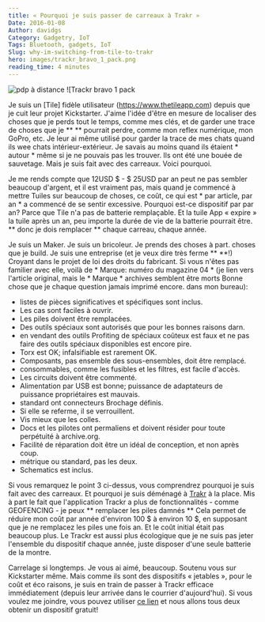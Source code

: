```yaml
---
title: « Pourquoi je suis passer de carreaux à Trakr »
Date: 2016-01-08
Author: davidgs
Category: Gadgetry, IoT
Tags: Bluetooth, gadgets, IoT
Slug: why-im-switching-from-tile-to-trakr
hero: images/trackr_bravo_1_pack.png
reading_time: 4 minutes
---
```


![pdp à distance](/posts/category/iot/images/remote_pdp.jpg "remote_pdp.jpg") ![Trackr bravo 1 pack

Je suis un [Tile] fidèle utilisateur (https://www.thetileapp.com) depuis que je cuit leur projet Kickstarter. J'aime l'idée d'être en mesure de localiser des choses que je perds tout le temps, comme mes clés, et de garder une trace de choses que je ** ** pourrait perdre, comme mon reflex numérique, mon GoPro, etc. Je leur ai même utilisé pour garder la trace de mes chats quand ils wee chats intérieur-extérieur. Je savais au moins quand ils étaient * autour * même si je ne pouvais pas les trouver. Ils ont été une bouée de sauvetage. Mais je suis fait avec des carreaux. Voici pourquoi.

Je me rends compte que 12USD $ - $ 25USD par an peut ne pas sembler beaucoup d'argent, et il est vraiment pas, mais quand je commencé à mettre Tuiles sur beaucoup de choses, ce coût, ce qui est * par article, par an * a commencé de se sentir excessive. Pourquoi est-ce dispositif par par an? Parce que Tile n'a pas de batterie remplaçable. Et la tuile App « expire » la tuile après un an, peu importe la durée de vie de la batterie pourrait être. ** donc je dois remplacer ** chaque carreau, chaque année.

Je suis un Maker. Je suis un bricoleur. Je prends des choses à part. choses que je build. Je suis une entreprise (et je veux dire très ferme ** **!) Croyant dans le projet de loi des droits du fabricant. Si vous n'êtes pas familier avec elle, voilà de * Marque: numéro du magazine 04 * (je lien vers l'article original, mais le * Marque * archives semblent être morts Bonne chose que je chaque question jamais imprimé encore. dans mon bureau):

- listes de pièces significatives et spécifiques sont inclus.
- Les cas sont faciles à ouvrir.
- Les piles doivent être remplacées.
- Des outils spéciaux sont autorisés que pour les bonnes raisons darn.
- en vendant des outils Profiting de spéciaux coûteux est faux et ne pas faire des outils spéciaux disponibles est encore pire.
- Torx est OK; infalsifiable est rarement OK.
- Composants, pas ensemble des sous-ensembles, doit être remplacé.
- consommables, comme les fusibles et les filtres, est facile d'accès.
- Les circuits doivent être commenté.
- Alimentation par USB est bonne; puissance de adaptateurs de puissance propriétaires est mauvais.
- standard ont connecteurs Brochage définis.
- Si elle se referme, il se verrouillent.
- Vis mieux que les colles.
- Docs et les pilotes ont permaliens et doivent résider pour toute perpétuité à archive.org.
- Facilité de réparation doit être un idéal de conception, et non après coup.
- métrique ou standard, pas les deux.
- Schematics est inclus.

Si vous remarquez le point 3 ci-dessus, vous comprendrez pourquoi je suis fait avec des carreaux. Et pourquoi je suis déménagé à [Trakr](https://www.thetrackr.com) à la place. Mis à part le fait que l'application Trackr a plus de fonctionnalités - comme GEOFENCING - je peux ** remplacer les piles damnés ** Cela permet de réduire mon coût par année d'environ 100 $ à environ 10 $, en supposant que je ne remplacez les piles une fois an. Et le coût initial était pas beaucoup plus. Le Trackr est aussi plus écologique que je ne suis pas jeter l'ensemble du dispositif chaque année, juste disposer d'une seule batterie de la montre.

Carrelage si longtemps. Je vous ai aimé, beaucoup. Soutenu vous sur Kickstarter même. Mais comme ils sont des dispositifs « jetables », pour le coût et éco raisons, je suis en train de passer à Trackr efficace immédiatement (depuis leur arrivée dans le courrier d'aujourd'hui). Si vous voulez me joindre, vous pouvez utiliser [ce lien](https://www.thetrackr.com/?ref_code=tlKzz) et nous allons tous deux obtenir un dispositif gratuit!
